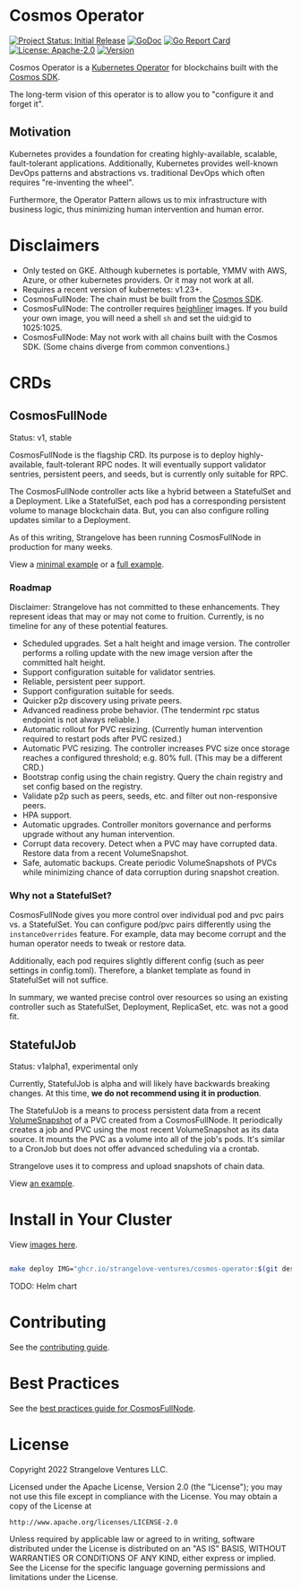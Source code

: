 # Cosmos Operator

[![Project Status: Initial Release](https://img.shields.io/badge/repo%20status-active-green.svg?style=flat-square)](https://www.repostatus.org/#active)
[![GoDoc](https://img.shields.io/badge/godoc-reference-blue?style=flat-square&logo=go)](https://pkg.go.dev/github.com/strangelove-ventures/cosmos-operator)
[![Go Report Card](https://goreportcard.com/badge/github.com/strangelove-ventures/cosmos-operator)](https://goreportcard.com/report/github.com/strangelove-ventures/cosmos-operator)
[![License: Apache-2.0](https://img.shields.io/github/license/strangelove-ventures/cosmos-operator.svg?style=flat-square)](https://github.com/strangelove-ventures/cosmos-operator/blob/main/LICENSE)
[![Version](https://img.shields.io/github/tag/strangelove-ventures/cosmos-operator.svg?style=flat-square)](https://github.com/cosmos/strangelove-ventures/cosmos-operator)

Cosmos Operator is a [Kubernetes Operator](https://kubernetes.io/docs/concepts/extend-kubernetes/operator/) for blockchains built with the [Cosmos SDK](https://github.com/cosmos/cosmos-sdk). 

The long-term vision of this operator is to allow you to "configure it and forget it". 

## Motivation

Kubernetes provides a foundation for creating highly-available, scalable, fault-tolerant applications. 
Additionally, Kubernetes provides well-known DevOps patterns and abstractions vs. 
traditional DevOps which often requires "re-inventing the wheel".

Furthermore, the Operator Pattern allows us to mix infrastructure with business logic, 
thus minimizing human intervention and human error.

# Disclaimers

* Only tested on GKE. Although kubernetes is portable, YMMV with AWS, Azure, or other kubernetes providers. Or it may not work at all.
* Requires a recent version of kubernetes: v1.23+.
* CosmosFullNode: The chain must be built from the [Cosmos SDK](https://github.com/cosmos/cosmos-sdk).
* CosmosFullNode: The controller requires [heighliner](https://github.com/strangelove-ventures/heighliner) images. If you build your own image, you will need a shell `sh` and set the uid:gid to 1025:1025.
* CosmosFullNode: May not work with all chains built with the Cosmos SDK. (Some chains diverge from common conventions.)

# CRDs

## CosmosFullNode

Status: v1, stable

CosmosFullNode is the flagship CRD. Its purpose is to deploy highly-available, fault-tolerant RPC nodes. 
It will eventually support validator sentries, persistent peers, and seeds, but is currently only suitable for RPC.

The CosmosFullNode controller acts like a hybrid between a StatefulSet and a Deployment.
Like a StatefulSet, each pod has a corresponding persistent volume to manage blockchain data.
But, you can also configure rolling updates similar to a Deployment.

As of this writing, Strangelove has been running CosmosFullNode in production for many weeks.

View a [minimal example](./config/samples/cosmos_v1_cosmosfullnode.yaml) or a [full example](./config/samples/cosmos_v1_cosmosfullnode_full.yaml).

### Roadmap

Disclaimer: Strangelove has not committed to these enhancements. They represent ideas that may or may not come to fruition. 
Currently, is no timeline for any of these potential features.

* Scheduled upgrades. Set a halt height and image version. The controller performs a rolling update with the new image version after the committed halt height.
* Support configuration suitable for validator sentries.
* Reliable, persistent peer support.
* Support configuration suitable for seeds.
* Quicker p2p discovery using private peers. 
* Advanced readiness probe behavior. (The tendermint rpc status endpoint is not always reliable.)
* Automatic rollout for PVC resizing. (Currently human intervention required to restart pods after PVC resized.)
* Automatic PVC resizing. The controller increases PVC size once storage reaches a configured threshold; e.g. 80% full. (This may be a different CRD.)
* Bootstrap config using the chain registry. Query the chain registry and set config based on the registry.
* Validate p2p such as peers, seeds, etc. and filter out non-responsive peers.
* HPA support.
* Automatic upgrades. Controller monitors governance and performs upgrade without any human intervention.
* Corrupt data recovery. Detect when a PVC may have corrupted data. Restore data from a recent VolumeSnapshot.
* Safe, automatic backups. Create periodic VolumeSnapshots of PVCs while minimizing chance of data corruption during snapshot creation.

### Why not a StatefulSet?

CosmosFullNode gives you more control over individual pod and pvc pairs vs. a StatefulSet. You can configure pod/pvc 
pairs differently using the `instanceOverrides` feature. For example, data may become corrupt and the human operator needs 
to tweak or restore data.

Additionally, each pod requires slightly different config (such as peer settings in config.toml). Therefore, a blanket 
template as found in StatefulSet will not suffice.

In summary, we wanted precise control over resources so using an existing controller such as StatefulSet, Deployment, 
ReplicaSet, etc. was not a good fit.

## StatefulJob

Status: v1alpha1, experimental only

Currently, StatefulJob is alpha and will likely have backwards breaking changes. At this time, **we do not recommend using it in production**.

The StatefulJob is a means to process persistent data from a recent [VolumeSnapshot](https://kubernetes.io/docs/concepts/storage/volume-snapshots/) of a PVC created from a CosmosFullNode. 
It periodically creates a job and PVC using the most recent VolumeSnapshot as its data source. It mounts the PVC as a volume into all of the job's pods. 
It's similar to a CronJob but does not offer advanced scheduling via a crontab. 

Strangelove uses it to compress and upload snapshots of chain data.

View [an example](./config/samples/cosmos_v1alpha1_statefuljob.yaml).

# Install in Your Cluster

View [images here](https://github.com/strangelove-ventures/cosmos-operator/pkgs/container/cosmos-operator).

```sh

make deploy IMG="ghcr.io/strangelove-ventures/cosmos-operator:$(git describe --tags --abbrev=0)"
```

TODO: Helm chart

# Contributing

See the [contributing guide](./docs/contributing.md).

# Best Practices

See the [best practices guide for CosmosFullNode](./docs/fullnode_best_practices.md).

# License

Copyright 2022 Strangelove Ventures LLC.

Licensed under the Apache License, Version 2.0 (the "License");
you may not use this file except in compliance with the License.
You may obtain a copy of the License at

    http://www.apache.org/licenses/LICENSE-2.0

Unless required by applicable law or agreed to in writing, software
distributed under the License is distributed on an "AS IS" BASIS,
WITHOUT WARRANTIES OR CONDITIONS OF ANY KIND, either express or implied.
See the License for the specific language governing permissions and
limitations under the License.

